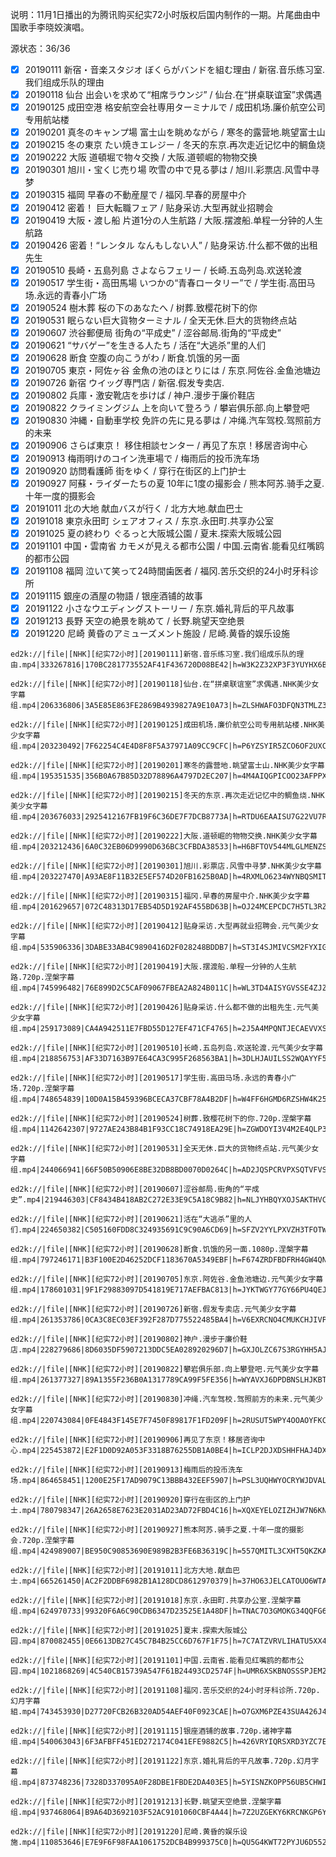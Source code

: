 说明：11月1日播出的为腾讯购买纪实72小时版权后国内制作的一期。片尾曲由中国歌手李晓姣演唱。

源状态：36/36

 - [x] 20190111 新宿・音楽スタジオ ぼくらがバンドを組む理由 / 新宿.音乐练习室.我们组成乐队的理由
 - [x] 20190118 仙台 出会いを求めて“相席ラウンジ” / 仙台.在“拼桌联谊室”求偶遇
 - [x] 20190125 成田空港 格安航空会社専用ターミナルで / 成田机场.廉价航空公司专用航站楼
 - [x] 20190201 真冬のキャンプ場 富士山を眺めながら / 寒冬的露营地.眺望富士山
 - [x] 20190215 冬の東京 たい焼きエレジー / 冬天的东京.再次走近记忆中的鲷鱼烧
 - [x] 20190222 大阪 道頓堀で物々交換 / 大阪.道顿崛的物物交换
 - [x] 20190301 旭川・宝くじ売り場 吹雪の中で見る夢は / 旭川.彩票店.风雪中寻梦
 - [x] 20190315 福岡 早春の不動産屋で / 福冈.早春的房屋中介
 - [x] 20190412 密着！ 巨大転職フェア / 贴身采访.大型再就业招聘会
 - [x] 20190419 大阪・渡し船 片道1分の人生航路 / 大阪.摆渡船.单程一分钟的人生航路
 - [x] 20190426 密着！“レンタル なんもしない人” / 贴身采访.什么都不做的出租先生
 - [x] 20190510 長崎・五島列島 さよならフェリー / 长崎.五岛列岛.欢送轮渡
 - [x] 20190517 学生街・高田馬場 いつかの“青春ロータリー”で / 学生街.高田马场.永远的青春小广场
 - [x] 20190524 樹木葬 桜の下のあなたへ / 树葬.致樱花树下的你
 - [x] 20190531 眠らない巨大貨物ターミナル / 全天无休.巨大的货物终点站
 - [x] 20190607 渋谷郵便局 街角の“平成史” / 涩谷邮局.街角的“平成史”
 - [x] 20190621 “サバゲー”を生きる人たち / 活在“大逃杀”里的人们
 - [x] 20190628 断食 空腹の向こうがわ / 断食.饥饿的另一面
 - [x] 20190705 東京・阿佐ヶ谷 金魚の池のほとりには / 东京.阿佐谷.金鱼池塘边
 - [x] 20190726 新宿 ウイッグ専門店 / 新宿.假发专卖店.
 - [x] 20190802 兵庫・激安靴店を歩けば / 神户.漫步于廉价鞋店
 - [x] 20190822 クライミングジム 上を向いて登ろう / 攀岩俱乐部.向上攀登吧
 - [x] 20190830 沖縄・自動車学校 免許の先に見る夢は / 冲绳.汽车驾校.驾照前方的未来
 - [x] 20190906 さらば東京！ 移住相談センター / 再见了东京！移居咨询中心
 - [x] 20190913 梅雨明けのコイン洗車場で / 梅雨后的投币洗车场
 - [x] 20190920 訪問看護師 街をゆく / 穿行在街区的上门护士
 - [x] 20190927 阿蘇・ライダーたちの夏 10年に1度の撮影会 / 熊本阿苏.骑手之夏.十年一度的摄影会
 - [x] 20191011 北の大地 献血バスが行く / 北方大地.献血巴士
 - [x] 20191018 東京永田町 シェアオフィス / 东京.永田町.共享办公室
 - [x] 20191025 夏の終わり ぐるっと大阪城公園 / 夏末.探索大阪城公园
 - [x] 20191101 中国・雲南省 カモメが見える都市公園 / 中国.云南省.能看见红嘴鸥的都市公园
 - [x] 20191108 福岡 泣いて笑って24時間歯医者 / 福冈.苦乐交织的24小时牙科诊所
 - [x] 20191115 銀座の酒屋の物語 / 银座酒铺的故事
 - [x] 20191122 小さなウエディングストーリー / 东京.婚礼背后的平凡故事
 - [x] 20191213 長野 天空の絶景を眺めて / 长野.眺望天空绝景
 - [x] 20191220 尼崎 黄昏のアミューズメント施設 / 尼崎.黄昏的娱乐设施

```
ed2k://|file|[NHK][纪实72小时][20190111]新宿.音乐练习室.我们组成乐队的理由.mp4|333267816|170BC281773552AF41F436720D08BE42|h=W3K2Z32XP3F3YUYHX6B6DADQDRBQE2WZ|/

ed2k://|file|[NHK][纪实72小时][20190118]仙台.在“拼桌联谊室”求偶遇.NHK美少女字幕组.mp4|206336806|3A5E85E863FE2869B4939827A9E10A73|h=ZLSHWAFO3DFQN3TMLZ3WCPJ42XTZEAD3|/

ed2k://|file|[NHK][纪实72小时][20190125]成田机场.廉价航空公司专用航站楼.NHK美少女字幕组.mp4|203230492|7F62254C4E4D8F8F5A37971A09CC9CFC|h=P6YZSYIR5ZCO6OF2UXCNKPHFAD6Z6GHZ|/

ed2k://|file|[NHK][纪实72小时][20190201]寒冬的露营地.眺望富士山.NHK美少女字幕组.mp4|195351535|356B0A67B85D32D78896A4797D2EC207|h=4M4AIQGPICOO23AFPPXNVGOHQOA7SSQU|/

ed2k://|file|[NHK][纪实72小时][20190215]冬天的东京.再次走近记忆中的鲷鱼烧.NHK美少女字幕组.mp4|203676033|2925412167FB19F6C36DE7F7DCB8773A|h=RTDU6EAAISU7G22VU7RAUN3KCQCARAU4|/

ed2k://|file|[NHK][纪实72小时][20190222]大阪.道顿崛的物物交换.NHK美少女字幕组.mp4|203212436|6A0C32EB06D9990D636BC3CFBDA38533|h=H6BFTOV544MLGLMENZSAZ7GOXDF7USLX|/

ed2k://|file|[NHK][纪实72小时][20190301]旭川.彩票店.风雪中寻梦.NHK美少女字幕组.mp4|203227470|A93AE8F11B32E5EF574D20FB1625B0AD|h=4RXMLO6234WYNBQSMITCIDFVK5WUTFSR|/

ed2k://|file|[NHK][纪实72小时][20190315]福冈.早春的房屋中介.NHK美少女字幕组.mp4|201629657|072C48313D17EB54D5D192AF455BD63B|h=OJ24MCEPCDC7H5TL3RZ76X5JJAXZ45SQ|/

ed2k://|file|[NHK][纪实72小时][20190412]贴身采访.大型再就业招聘会.元气美少女字幕组.mp4|535906336|3DABE33AB4C9890416D2F028248BDDB7|h=ST3I4SJMIVCSM2FYXIGFJO5RFHHIDH7C|/

ed2k://|file|[NHK][纪实72小时][20190419]大阪.摆渡船.单程一分钟的人生航路.720p.涅槃字幕组.mp4|745996482|76E899D2C5CAF09067FBEA2A824B011C|h=WL3TD4AISYGVSSE4ZJZ6LGPUJSCSIPEO|/

ed2k://|file|[NHK][纪实72小时][20190426]贴身采访.什么都不做的出租先生.元气美少女字幕组.mp4|259173089|CA4A942511E7FBD55D127EF471CF4765|h=2J5A4MPQNTJECAEVVXSBDINWHXQDTDX7|/

ed2k://|file|[NHK][纪实72小时][20190510]长崎.五岛列岛.欢送轮渡.元气美少女字幕组.mp4|218856753|AF33D7163B97E64CA3C995F268563BA1|h=3DLHJAUILSS2WQAYYF5FL6SQNZSFNWFD|/

ed2k://|file|[NHK][纪实72小时][20190517]学生街.高田马场.永远的青春小广场.720p.涅槃字幕组.mp4|748654839|10D0A15B459396BCECA37CBF78A4B2DF|h=W4FF6HGMD6RZSHW4K25TXOAMXMXBWVKG|/

ed2k://|file|[NHK][纪实72小时][20190524]树葬.致樱花树下的你.720p.涅槃字幕组.mp4|1142642307|9727AE243B84B1F93CC18C74918EA29E|h=ZGWDOYI3V4M2E4QLP3ZX5XQD4WP2BYED|/

ed2k://|file|[NHK][纪实72小时][20190531]全天无休.巨大的货物终点站.元气美少女字幕组.mp4|244066941|66F50B50906E8BE32DB8BD0070D0264C|h=AD2JQSPCRVPXSQTVFVS4YDTVOI7D7VYA|/

ed2k://|file|[NHK][纪实72小时][20190607]涩谷邮局.街角的“平成史”.mp4|219446303|CF8434B418AB2C272E33E9C5A18C9B82|h=NLJYHBQYXOJSAKTHVC6IGCF5FXBXQVDQ|/

ed2k://|file|[NHK][纪实72小时][20190621]活在“大逃杀”里的人们.mp4|224650382|C505160FDD8C324935691C9C90A6CD69|h=SFZV2YYLPXVZH3TFOTWU47LBVLWGTTLY|/

ed2k://|file|[NHK][纪实72小时][20190628]断食.饥饿的另一面.1080p.涅槃字幕组.mp4|797246171|B3F100E2D46252DCF1183670A5349EBF|h=F674ZRDFBDFRH4GW4QN4PKJYWQLSFR23|/

ed2k://|file|[NHK][纪实72小时][20190705]东京.阿佐谷.金鱼池塘边.元气美少女字幕组.mp4|178601031|9F1F29883097D541819E717AEFBAC813|h=JYKTWGY77GY66PU4QEJJHCALSVZXHBDY|/

ed2k://|file|[NHK][纪实72小时][20190726]新宿.假发专卖店.元气美少女字幕组.mp4|261353786|0CA3C8EC03EF392F287D775522485BA4|h=V6EXRCNO4CMUKCHJIVPG36JKHBP6WTYU|/

ed2k://|file|[NHK][纪实72小时][20190802]神户.漫步于廉价鞋店.mp4|228279686|8D6035DF5907213DDC5EA028920296D7|h=GXJOLZC67S3RGYHH5AJO4AJDOVKQXLWC|/

ed2k://|file|[NHK][纪实72小时][20190822]攀岩俱乐部.向上攀登吧.元气美少女字幕组.mp4|261377327|89A1355F236B0A1317789CA99F5FE356|h=WYAVXJ6DPDBNSLHJKBTJROW7RWOQ2QD2|/

ed2k://|file|[NHK][纪实72小时][20190830]冲绳.汽车驾校.驾照前方的未来.元气美少女字幕组.mp4|220743084|0FE4843F145E7F7450F89817F1FD209F|h=2RUSUT5WPY4OOAOYFKC764SJRFIQRLSG|/

ed2k://|file|[NHK][纪实72小时][20190906]再见了东京！移居咨询中心.mp4|225453872|E2F1D0D92A053F3318B76255DB1A0BE4|h=ICLP2DJXDSHHFHAJ4DXVBC2DS7RMU3S2|/

ed2k://|file|[NHK][纪实72小时][20190913]梅雨后的投币洗车场.mp4|864658451|1200E25F17AD9079C13BBB432EEF5907|h=PSL3UQHWYOCRYWJDVALHJDHLKRHPYN4E|/

ed2k://|file|[NHK][纪实72小时][20190920]穿行在街区的上门护士.mp4|780798347|26A2658E7623E2031AD23AD72FBD4C16|h=XQXEYELOZIZHJW7N6KNVTHOJZZJJBEOX|/

ed2k://|file|[NHK][纪实72小时][20190927]熊本阿苏.骑手之夏.十年一度的摄影会.720p.涅槃字幕组.mp4|424989007|BE950C90853690E989B2B3FE6B36319C|h=557QMITL3CXHT5QKZKAZLSHJX37MLDLS|/

ed2k://|file|[NHK][纪实72小时][20191011]北方大地.献血巴士.mp4|665261450|AC2F2DDBF6982B1A128DCD8612970379|h=37HO63JELCATOUO6WTAWOYOSS7AHJAV7|/

ed2k://|file|[NHK][纪实72小时][20191018]东京.永田町.共享办公室.涅槃字幕组.mp4|624970733|99320F6A6C90CDB6347D23525E1A48DF|h=TNAC7O3GMOKG34QQFG6YOTI7DLZGYDQF|/

ed2k://|file|[NHK][纪实72小时][20191025]夏末.探索大阪城公园.mp4|870082455|0E6613DB27C45C7B4B25CC6D767F1F75|h=7C7ATZVRVLIHATU5XX45DEXX7WSRMUY6|/

ed2k://|file|[NHK][纪实72小时][20191101]中国.云南省.能看见红嘴鸥的都市公园.mp4|1021868269|4C540CB15739A547F61B24493CD2574F|h=UMR6XSKBNOSSSPJEM2T3TACSMU6MKJSN|/

ed2k://|file|[NHK][纪实72小时][20191108]福冈.苦乐交织的24小时牙科诊所.720p.幻月字幕組.mp4|743453930|D27720FCB26B320AD54AEF40F0923CAE|h=O7GXM6PZE43SUA426J4ECJBBGK3Y44PD|/

ed2k://|file|[NHK][纪实72小时][20191115]银座酒铺的故事.720p.诸神字幕组.mp4|540063043|6F3AFBFF451ED272174C041EFE9882C5|h=426VRYIQRSXRD3YZC7E43GC3YZSIZQ3I|/

ed2k://|file|[NHK][纪实72小时][20191122]东京.婚礼背后的平凡故事.720p.幻月字幕组.mp4|873748236|7328D337095A0F28DBE1FBDE2DA403E5|h=5YISNZKOPP56UB5CHWIWZK5PNEZAYGOG|/

ed2k://|file|[NHK][纪实72小时][20191213]长野.眺望天空绝景.涅槃字幕组.mp4|937468064|B9A64D3692103F52AC9101060CBF4A44|h=7Z2UZGEKY6KRCNKGP6YML7M7XMSGZJ4C|/

ed2k://|file|[NHK][纪实72小时][20191220]尼崎.黄昏的娱乐设施.mp4|110853646|E7E9F6F98FAA1061752DCB4B999375C0|h=QU5G4KWT72PYJU6D552QKYJAQQSPG2BT|/

```

